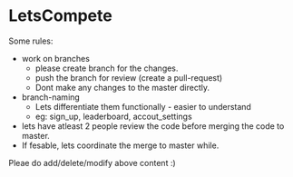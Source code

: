 # LetsCompete

Some rules:
- work on branches
  - please create branch for the changes.
  - push the branch for review (create a pull-request)
  - Dont make any changes to the master directly.
- branch-naming
  - Lets differentiate them functionally - easier to understand
  - eg: sign_up, leaderboard, accout_settings
- lets have atleast 2 people review the code before merging the code to master.
- If fesable, lets coordinate the merge to master while.

Pleae do add/delete/modify above content :)
